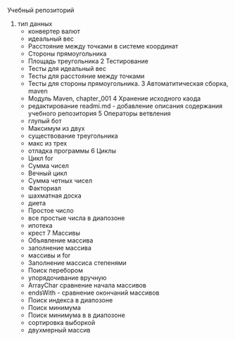 Учебный репозиторий

1. тип данных
	* конвертер валют
	* идеальный вес
	* Расстояние между точками в системе координат
	* Стороны прямоугольника
	* Площадь треугольника 
2 Тестирование 
	* Тесты для идеальный вес
	* Тесты для расстояние между точками
	* Тесты для стороны прямоугольника.
3 Автоматитическая сборка, maven
	* Модуль Maven, chapter_001
4 Хранение исходного каода
	* редактирование readmi.md - добавление описания содержания учебного репозитория
5 Операторы ветвления
    * глупый бот
    * Максимум из двух
    * существование треугольника
    * макс из трех
    * отладка программы
6  Циклы
    * Цикл for
    * Сумма чисел
    * Вечный цикл
    *  Сумма четных чисел
    * Факториал
    * шахматная доска
    * диета
    * Простое число
    * все простые числа в диапозоне
    * ипотека 
    * крест
7   Массивы
    * Объявление массива
    * заполнение массива
    * массивы и for
    * Заполнение массиса степенями
    * Поиск перебором
    * упорядочивание вручную
    * ArrayChar сравнение начала массивов
    * endsWith - сравнение окончаний массивов
    * Поиск индекса в диапозоне
    * Поиск минимума
    * Поиск минимума в в диапозоне 
    * сортировка выборкой
    * двухмерный массив